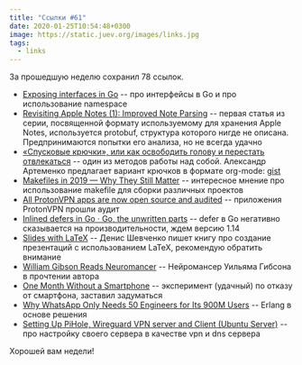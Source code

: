 ```yaml
---
title: "Ссылки #61"
date: 2020-01-25T10:54:48+0300
image: https://static.juev.org/images/links.jpg
tags:
  - links
---
```

За прошедшую неделю сохранил 78 ссылок.

* [Exposing interfaces in Go](https://www.efekarakus.com/golang/2019/12/29/working-with-interfaces-in-go.html) -- про интерфейсы в Go и про использование namespace
* [Revisiting Apple Notes (1): Improved Note Parsing](https://ciofecaforensics.com/2020/01/10/apple-notes-revisited/) -- первая статья из серии, посвященной формату используемому для хранения Apple Notes, используется protobuf, структура которого нигде не описана. Предпринимаются попытки его анализа, но не всегда удачно
* [«Спусковые крючки», или как освободить голову и перестать отвлекаться](https://zen.yandex.ru/media/bookfit/spuskovye-kriuchki-ili-kak-osvobodit-golovu-i-perestat-otvlekatsia-5ca8470b1843c900b33d8f99) -- один из методов работы над собой. Александр Артеменко предлагает вариант крючков в формате org-mode: [gist](https://gist.github.com/svetlyak40wt/6c79264d9c3615e1a168ed774fbc7335)
* [Makefiles in 2019 — Why They Still Matter](https://tech.trivago.com/2019/12/20/makefiles-in-2019-why-they-still-matter/) -- интересное мнение про использование makefile для сборки различных проектов
* [All ProtonVPN apps are now open source and audited](https://protonvpn.com/blog/open-source/) -- приложения ProtonVPN прошли аудит
* [Inlined defers in Go · Go, the unwritten parts](https://rakyll.org/inlined-defers/) -- defer в Go негативно сказывается на производительности, ждем версию 1.14
* [Slides with LaTeX](https://leanpub.com/slideswithlatex) -- Денис Шевченко пишет книгу про создание презентаций с использованием LaTeX, рекомендую обратить внимание
* [William Gibson Reads Neuromancer](http://www.bearcave.com/bookrev/neuromancer/neuromancer_audio.html) -- Нейромансер Уильяма Гибсона в прочтении автора
* [One Month Without a Smartphone](https://thefocuscourse.com/one-month-without-a-smartphone/) -- эксперимент (удачный) по отказу от смартфона, заставил задуматься
* [Why WhatsApp Only Needs 50 Engineers for Its 900M Users](https://www.wired.com/2015/09/whatsapp-serves-900-million-users-50-engineers/) -- Erlang в основе решения
* [Setting Up PiHole, Wireguard VPN server and Client (Ubuntu Server)](https://medium.com/@aveek/setting-up-pihole-wireguard-vpn-server-and-client-ubuntu-server-fc88f3f38a0a) -- про настройку своего сервера в качестве vpn и dns сервера

Хорошей вам недели!
